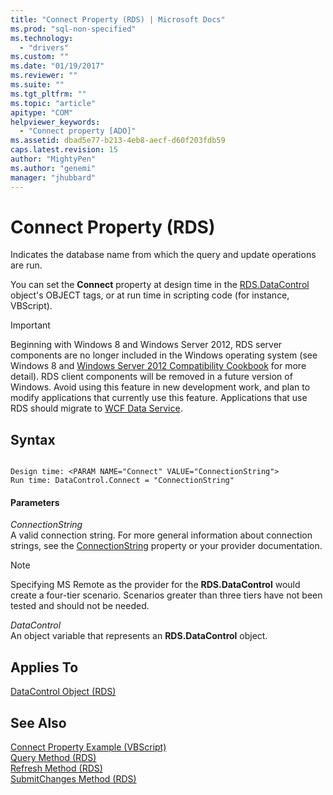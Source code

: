 ```yaml
---
title: "Connect Property (RDS) | Microsoft Docs"
ms.prod: "sql-non-specified"
ms.technology:
  - "drivers"
ms.custom: ""
ms.date: "01/19/2017"
ms.reviewer: ""
ms.suite: ""
ms.tgt_pltfrm: ""
ms.topic: "article"
apitype: "COM"
helpviewer_keywords: 
  - "Connect property [ADO]"
ms.assetid: dbad5e77-b213-4eb8-aecf-d60f203fdb59
caps.latest.revision: 15
author: "MightyPen"
ms.author: "genemi"
manager: "jhubbard"
---
```

# Connect Property (RDS)
Indicates the database name from which the query and update operations are run.  
  
 You can set the **Connect** property at design time in the [RDS.DataControl](../../../ado/reference/rds-api/datacontrol-object-rds.md) object's OBJECT tags, or at run time in scripting code (for instance, VBScript).  
  
> [!IMPORTANT]
>  Beginning with Windows 8 and Windows Server 2012, RDS server components are no longer included in the Windows operating system (see Windows 8 and [Windows Server 2012 Compatibility Cookbook](https://www.microsoft.com/en-us/download/details.aspx?id=27416) for more detail). RDS client components will be removed in a future version of Windows. Avoid using this feature in new development work, and plan to modify applications that currently use this feature. Applications that use RDS should migrate to [WCF Data Service](http://go.microsoft.com/fwlink/?LinkId=199565).  
  
## Syntax  
  
```  
  
Design time: <PARAM NAME="Connect" VALUE="ConnectionString">  
Run time: DataControl.Connect = "ConnectionString"  
```  
  
#### Parameters  
 *ConnectionString*  
 A valid connection string. For more general information about connection strings, see the [ConnectionString](../../../ado/reference/ado-api/connectionstring-property-ado.md) property or your provider documentation.  
  
> [!NOTE]
>  Specifying MS Remote as the provider for the **RDS.DataControl** would create a four-tier scenario. Scenarios greater than three tiers have not been tested and should not be needed.  
  
 *DataControl*  
 An object variable that represents an **RDS.DataControl** object.  
  
## Applies To  
 [DataControl Object (RDS)](../../../ado/reference/rds-api/datacontrol-object-rds.md)  
  
## See Also  
 [Connect Property Example (VBScript)](../../../ado/reference/rds-api/connect-property-example-vbscript.md)   
 [Query Method (RDS)](../../../ado/reference/rds-api/query-method-rds.md)   
 [Refresh Method (RDS)](../../../ado/reference/rds-api/refresh-method-rds.md)   
 [SubmitChanges Method (RDS)](../../../ado/reference/rds-api/submitchanges-method-rds.md)


